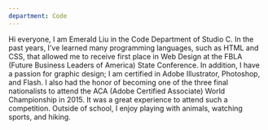 ```yaml
---
department: Code
---
```

Hi everyone, I am Emerald Liu in the Code Department of Studio C. In the past years, I've learned many programming languages, such as HTML and CSS, that allowed me to receive first place in Web Design at the FBLA (Future Business Leaders of America) State Conference. In addition, I have a passion for graphic design; I am certified in Adobe Illustrator, Photoshop, and Flash. I also had the honor of becoming one of the three final nationalists to attend the ACA (Adobe Certified Associate) World Championship in 2015. It was a great experience to attend such a competition. Outside of school, I enjoy playing with animals, watching sports, and hiking. 
